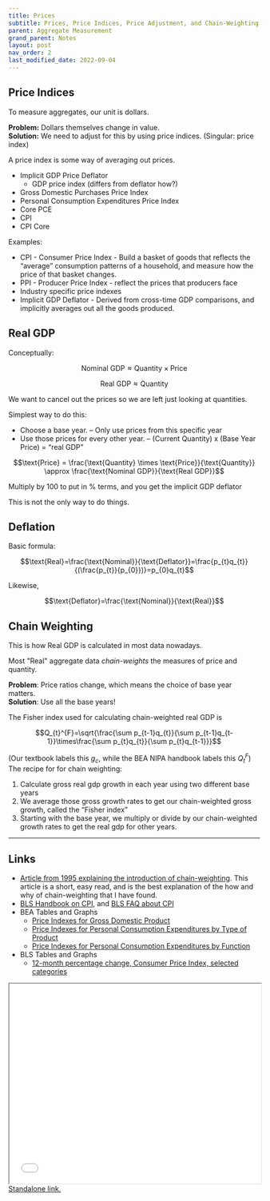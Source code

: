 ```yaml
---
title: Prices
subtitle: Prices, Price Indices, Price Adjustment, and Chain-Weighting
parent: Aggregate Measurement
grand_parent: Notes
layout: post
nav_order: 2
last_modified_date: 2022-09-04
---
```



## Price Indices

To measure aggregates, our unit is dollars.

**Problem:** Dollars themselves change in value.  
**Solution:** We need to adjust for this by using price indices. (Singular: price index)

A price index is some way of averaging out prices.


- Implicit GDP Price Deflator
    - GDP price index (differs from deflator how?)
- Gross Domestic Purchases Price Index
- Personal Consumption Expenditures Price Index
- Core PCE
- CPI
- CPI Core



Examples:
- CPI - Consumer Price Index - Build a basket of goods that reflects the “average” consumption patterns of a
household, and measure how the price of that basket changes.
- PPI - Producer Price Index - reflect the prices that producers face
- Industry specific price indexes
- Implicit GDP Deflator - Derived from cross-time GDP comparisons, and implicitly averages out all the goods produced.


## Real GDP

Conceptually:

$$\text{Nominal GDP} \approx \text{Quantity} \times \text{Price}$$

$$\text{Real GDP} \approx \text{Quantity}$$

We want to cancel out the prices so we are left just looking at quantities.

Simplest way to do this:

- Choose a base year.
    – Only use prices from this specific year
- Use those prices for every other year.
    – (Current Quantity) x (Base Year Price) = “real GDP”

$$\text{Price} = \frac{\text{Quantity} \times \text{Price}}{\text{Quantity}} \approx \frac{\text{Nominal GDP}}{\text{Real GDP}}$$

Multiply by 100 to put in % terms, and you get the implicit GDP deflator


This is not the only way to do things.


## Deflation

Basic formula:

$$\text{Real}=\frac{\text{Nominal}}{\text{Deflator}}=\frac{p_{t}q_{t}}{(\frac{p_{t}}{p_{0}})}=p_{0}q_{t}$$

Likewise,

$$\text{Deflator}=\frac{\text{Nominal}}{\text{Real}}$$




## Chain Weighting

This is how Real GDP is calculated in most data nowadays.

Most "Real" aggregate data *chain-weights* the measures of price and quantity.

**Problem**: Price ratios change, which means the choice of base year matters.  
**Solution**:  Use all the base years!

The Fisher index used for calculating chain-weighted real GDP is

$$Q_{t}^{F}=\sqrt{\frac{\sum p_{t-1}q_{t}}{\sum p_{t-1}q_{t-1}}\times\frac{\sum p_{t}q_{t}}{\sum p_{t}q_{t-1}}}$$

(Our textbook labels this $g_{c}$, while the BEA NIPA handbook labels this $Q_{t}^{F}$)
The recipe for for chain weighting:
1. Calculate gross real gdp growth in each year using two different base years
2. We average those gross growth rates to get our chain-weighted gross growth, called the “Fisher index”
3. Starting with the base year, we multiply or divide by our chain-weighted growth rates to get the real gdp for
other years.






<hr class="pagebreak">

## Links

- [Article from 1995 explaining the introduction of chain-weighting](https://www.newyorkfed.org/medialibrary/media/research/current_issues/ci1-9.pdf). This article is a short, easy read, and is the best explanation of the how and why of chain-weighting that I have found.
- [BLS Handbook on CPI](https://www.bls.gov/opub/hom/pdf/cpihom.pdf), and [BLS FAQ about CPI](https://www.bls.gov/cpi/questions-and-answers.htm)
- BEA Tables and Graphs
    - [Price Indexes for Gross Domestic Product](https://apps.bea.gov/iTable/iTable.cfm?reqid=19&step=3&isuri=1&select_all_years=0&nipa_table_list=4&series=q&first_year=2000&last_year=2022&scale=-99&categories=survey&thetable=)
    - [Price Indexes for Personal Consumption Expenditures by Type of Product](https://apps.bea.gov/iTable/iTable.cfm?reqid=19&step=3&isuri=1&select_all_years=0&nipa_table_list=69&series=q&first_year=2000&last_year=2020&scale=-99&categories=survey&thetable=)
    - [Price Indexes for Personal Consumption Expenditures by Function](https://apps.bea.gov/iTable/iTable.cfm?reqid=19&step=3&isuri=1&select_all_years=0&nipa_table_list=73&series=q&first_year=2000&last_year=2020&scale=-99&thetable=)
- BLS Tables and Graphs
    - [12-month percentage change, Consumer Price Index, selected categories](https://www.bls.gov/charts/consumer-price-index/consumer-price-index-by-category-line-chart.htm)
    

<div>
<iframe height="400px" width="100%" src="./highcharts/data_CCPIU.html"></iframe>
</div>
<a href="./highcharts/data_CCPIU.html">Standalone link.</a>


<!--
- Graphs of US data from FRED
    - [TODO: broken graph. depicts rgdp vs cpi?](https://fred.stlouisfed.org/graph/?g=8aK#0)
    - [CPI and core CPI](https://fred.stlouisfed.org/graph/?g=8dGq)
    - [CPI GDP Deflator](https://fred.stlouisfed.org/graph/?g=TpUi)
    - [same](https://fred.stlouisfed.org/graph/?g=LcqN)
-->


<!--
https://www.bls.gov/news.release/pdf/ecopro.pdf
https://www.bls.gov/cpi/home.htm
https://www.bls.gov/opub/hom/cpi/
https://www.bea.gov/data/prices-inflation
https://www.bls.gov/mxp/
https://www.bls.gov/pPI/
https://apps.bea.gov/scb/account_articles/national/0597od/maintext.htm
https://observablehq.com/@observablehq/plot
https://github.com/observablehq/plot
https://jsfiddle.net/gh/get/library/pure/highcharts/highcharts/tree/master/samples/highcharts/demo/spline-irregular-time
https://fred.stlouisfed.org/series/WPU1173
https://fred.stlouisfed.org/graph/?id=CPIFABSL,CPIHOSSL,CPIAPPSL,CPITRNSL,CPIMEDSL,CPIRECSL,CPIEDUSL,CPIOGSSL,

https://apps.bea.gov/scb/2022/08-august/0822-gdp-economy.htm

https://research.stlouisfed.org/publications/page1-econ/2015/10/01/whats-in-your-market-basket-why-your-inflation-rate-might-differ-from-the-average/?

https://quant.stackexchange.com/questions/141/what-data-sources-are-available-online?rq=1

-->



<!--
TODO: Graphs it would be nice to have.
Multiple price indices with adjustable base year.
Price indices for specific goods.
-->

<!--
TODO: write a script to update data by pulling from BLS api
https://www.bls.gov/bls/api_features.htm
https://apps.bea.gov/API/signup/index.cfms  
-->